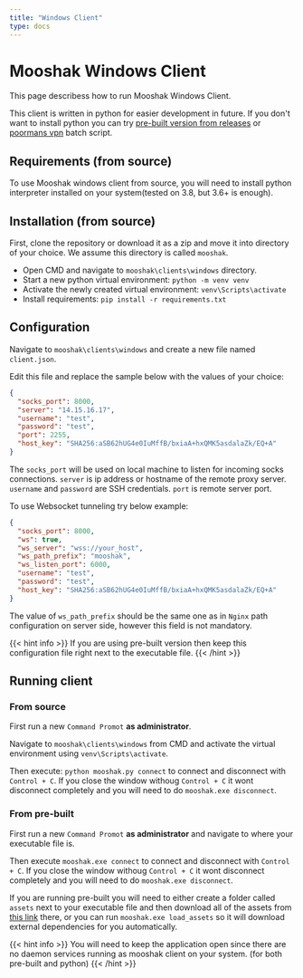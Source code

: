 ```yaml
---
title: "Windows Client"
type: docs
---
```


# Mooshak Windows Client

This page describess how to run Mooshak Windows Client.

This client is written in python for easier development in future. If you don't want to install python you can try [pre-built version from releases](https://github.com/sepgh/mooshak/releases/tag/v1.0.0) or [poormans vpn](https://github.com/sepgh/poormans-vpn) batch script.


## Requirements (from source)

To use Mooshak windows client from source, you will need to install python interpreter installed on your system(tested on 3.8, but 3.6+ is enough).


## Installation (from source)

First, clone the repository or download it as a zip and move it into directory of your choice. We assume this directory is called `mooshak`.

- Open CMD and navigate to `mooshak\clients\windows` directory.
- Start a new python virtual environment: `python -m venv venv`
- Activate the newly created virtual environment: `venv\Scripts\activate`
- Install requirements: `pip install -r requirements.txt`


## Configuration

Navigate to `mooshak\clients\windows` and create a new file named `client.json`.

Edit this file and replace the sample below with the values of your choice:

```json
{
  "socks_port": 8000,
  "server": "14.15.16.17",
  "username": "test",
  "password": "test",
  "port": 2255,
  "host_key": "SHA256:aSB62hUG4e0IuMffB/bxiaA+hxQMK5asdalaZk/EQ+A"
}
```

The `socks_port` will be used on local machine to listen for incoming socks connections. `server` is ip address or hostname of the remote proxy server. `username` and `password` are SSH credentials. `port` is remote server port.

To use Websocket tunneling try below example:

```json
{
  "socks_port": 8000,
  "ws": true,
  "ws_server": "wss://your_host",
  "ws_path_prefix": "mooshak",
  "ws_listen_port": 6000,
  "username": "test",
  "password": "test",
  "host_key": "SHA256:aSB62hUG4e0IuMffB/bxiaA+hxQMK5asdalaZk/EQ+A"
}
```

The value of `ws_path_prefix` should be the same one as in `Nginx` path configuration on server side, however this field is not mandatory.

{{< hint info >}}
If you are using pre-built version then keep this configuration file right next to the executable file.
{{< /hint >}}

## Running client

### From source
First run a new `Command Promot` **as administrator**.

Navigate to `mooshak\clients\windows` from CMD and activate the virtual environment using `venv\Scripts\activate`.

Then execute: `python mooshak.py connect` to connect and disconnect with `Control + C`. If you close the window withoug `Control + C` it wont disconnect completely and you will need to do `mooshak.exe disconnect`.

### From pre-built

First run a new `Command Promot` **as administrator** and navigate to where your executable file is.

Then execute `mooshak.exe connect` to connect and disconnect with `Control + C`. If you close the window withoug `Control + C` it wont disconnect completely and you will need to do `mooshak.exe disconnect`.

If you are running pre-built you will need to either create a folder called `assets` next to your executable file and then download all of the assets from [this link](https://github.com/sepgh/mooshak/tree/main/clients/windows/assets) there, or you can run `mooshak.exe load_assets` so it will download external dependencies for you automatically.


{{< hint info >}}
You will need to keep the application open since there are no daemon services running as mooshak client on your system. (for both pre-built and python)
{{< /hint >}}
